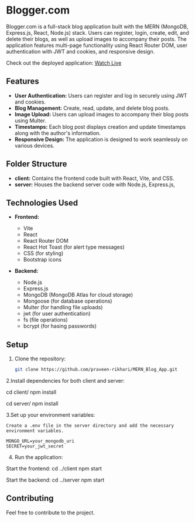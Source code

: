 # Blogger.com

Blogger.com is a full-stack blog application built with the MERN (MongoDB, Express.js, React, Node.js) stack. Users can register, login, create, edit, and delete their blogs, as well as upload images to accompany their posts. The application features multi-page functionality using React Router DOM, user authentication with JWT and cookies, and responsive design.

Check out the deployed application: [Watch Live](https://blogger-frontend-tm4i.onrender.com/)

## Features

- **User Authentication:** Users can register and log in securely using JWT and cookies.
- **Blog Management:** Create, read, update, and delete blog posts.
- **Image Upload:** Users can upload images to accompany their blog posts using Multer.
- **Timestamps:** Each blog post displays creation and update timestamps along with the author's information.
- **Responsive Design:** The application is designed to work seamlessly on various devices.

## Folder Structure

- **client:** Contains the frontend code built with React, Vite, and CSS.
- **server:** Houses the backend server code with Node.js, Express.js,

## Technologies Used

- **Frontend:**
  - Vite
  - React
  - React Router DOM
  - React Hot Toast (for alert type messages)
  - CSS (for styling)
  - Bootstrap icons

- **Backend:**
  - Node.js
  - Express.js
  - MongoDB (MongoDB Atlas for cloud storage)
  - Mongoose (for database operations)
  - Multer (for handling file uploads)
  - jwt (for user authentication)
  - fs (file operations)
  - bcrypt (for hasing passwords)

## Setup

1. Clone the repository:

   ```bash
   git clone https://github.com/praveen-rikhari/MERN_Blog_App.git

2.Install dependencies for both client and server:

  cd client/
  npm install

  cd server/
  npm install

3.Set up your environment variables:

    Create a .env file in the server directory and add the necessary environment variables.
    
    MONGO_URL=your_mongodb_uri
    SECRET=your_jwt_secret

4. Run the application:

  Start the frontend:
    cd ../client
    npm start

  Start the backend:
    cd ../server
    npm start

## Contributing
  Feel free to contribute to the project. 
